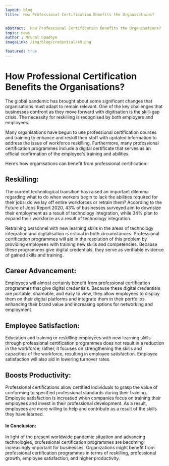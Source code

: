 ```yaml
---
layout: blog
title:  How Professional Certification Benefits the Organisations?


abstract:  How Professional Certification Benefits the Organisations?
topic: news
author : Mrunal Upadhye
imageLink: /img/blog/credential/49.png

featured: true
---
```


# How Professional Certification Benefits the Organisations?


The global pandemic has brought about some significant changes that organisations must adapt to remain relevant. One of the key challenges that businesses confront as they move forward with digitisation is the skill-gap crisis. The necessity for reskilling is recognised by both employers and employees.

Many organisations have begun to use professional certification courses and training to enhance and reskill their staff with updated information to address the issue of workforce reskilling. Furthermore, many professional certification programmes include a digital certificate that serves as an official confirmation of the employee's training and abilities.

Here’s how organisations can benefit from professional certification:

## Reskilling:

The current technological transition has raised an important dilemma regarding what to do when workers begin to lack the abilities required for their jobs: do we lay off entire workforces or retrain them? According to the Future of Jobs Report 2020, 43% of businesses surveyed aim to downsize their employment as a result of technology integration, while 34% plan to expand their workforce as a result of technology integration.

Retraining personnel with new learning skills in the areas of technology integration and digitalisation is critical in both circumstances. Professional certification programmes will aid in the resolution of this problem by providing employees with training new skills and competencies. Because these programmes give digital credentials, they serve as verifiable evidence of gained skills and training.

## Career Advancement:

Employees will almost certainly benefit from professional certification programmes that give digital credentials. Because these digital credentials are portable, shareable, and easy to view, they allow employees to display them on their digital platforms and integrate them in their portfolios, enhancing their brand value and increasing options for networking and employment.

## Employee Satisfaction:

Education and training or reskilling employees with new learning skills through professional certification programmes does not result in a reduction in the workforce; rather, it focuses on strengthening the skills and capacities of the workforce, resulting in employee satisfaction. Employee satisfaction will also aid in lowering turnover rates.

## Boosts Productivity:

Professional certifications allow certified individuals to grasp the value of conforming to specified professional standards during their training. Employee satisfaction is increased when companies focus on training their employees and invest in their professional development. As a result, employees are more willing to help and contribute as a result of the skills they have learned. 

#### In Conclusion:

In light of the present worldwide pandemic situation and advancing technologies, professional certification programmes are becoming increasingly important for businesses. Organizations might benefit from professional certification programmes in terms of reskilling, professional growth, employee satisfaction, and higher productivity.
